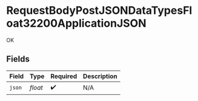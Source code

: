 # RequestBodyPostJSONDataTypesFloat32200ApplicationJSON

OK


## Fields

| Field              | Type               | Required           | Description        |
| ------------------ | ------------------ | ------------------ | ------------------ |
| `json`             | *float*            | :heavy_check_mark: | N/A                |